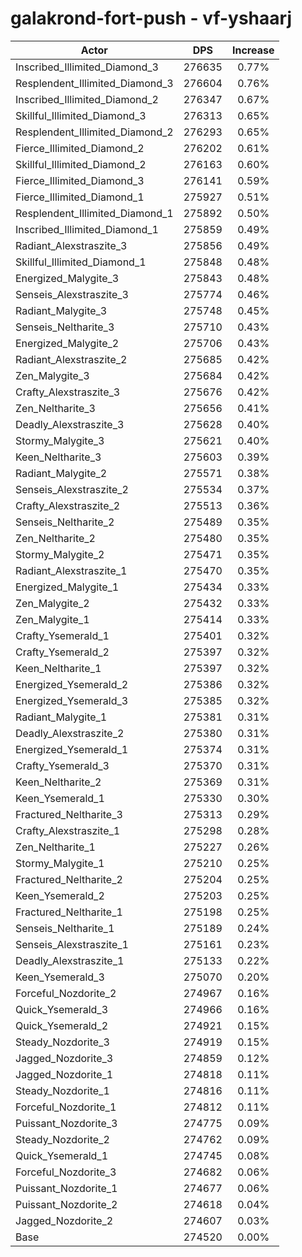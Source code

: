 # galakrond-fort-push - vf-yshaarj
| Actor | DPS | Increase |
|---|:---:|:---:|
|Inscribed_Illimited_Diamond_3|276635|0.77%|
|Resplendent_Illimited_Diamond_3|276604|0.76%|
|Inscribed_Illimited_Diamond_2|276347|0.67%|
|Skillful_Illimited_Diamond_3|276313|0.65%|
|Resplendent_Illimited_Diamond_2|276293|0.65%|
|Fierce_Illimited_Diamond_2|276202|0.61%|
|Skillful_Illimited_Diamond_2|276163|0.60%|
|Fierce_Illimited_Diamond_3|276141|0.59%|
|Fierce_Illimited_Diamond_1|275927|0.51%|
|Resplendent_Illimited_Diamond_1|275892|0.50%|
|Inscribed_Illimited_Diamond_1|275859|0.49%|
|Radiant_Alexstraszite_3|275856|0.49%|
|Skillful_Illimited_Diamond_1|275848|0.48%|
|Energized_Malygite_3|275843|0.48%|
|Senseis_Alexstraszite_3|275774|0.46%|
|Radiant_Malygite_3|275748|0.45%|
|Senseis_Neltharite_3|275710|0.43%|
|Energized_Malygite_2|275706|0.43%|
|Radiant_Alexstraszite_2|275685|0.42%|
|Zen_Malygite_3|275684|0.42%|
|Crafty_Alexstraszite_3|275676|0.42%|
|Zen_Neltharite_3|275656|0.41%|
|Deadly_Alexstraszite_3|275628|0.40%|
|Stormy_Malygite_3|275621|0.40%|
|Keen_Neltharite_3|275603|0.39%|
|Radiant_Malygite_2|275571|0.38%|
|Senseis_Alexstraszite_2|275534|0.37%|
|Crafty_Alexstraszite_2|275513|0.36%|
|Senseis_Neltharite_2|275489|0.35%|
|Zen_Neltharite_2|275480|0.35%|
|Stormy_Malygite_2|275471|0.35%|
|Radiant_Alexstraszite_1|275470|0.35%|
|Energized_Malygite_1|275434|0.33%|
|Zen_Malygite_2|275432|0.33%|
|Zen_Malygite_1|275414|0.33%|
|Crafty_Ysemerald_1|275401|0.32%|
|Crafty_Ysemerald_2|275397|0.32%|
|Keen_Neltharite_1|275397|0.32%|
|Energized_Ysemerald_2|275386|0.32%|
|Energized_Ysemerald_3|275385|0.32%|
|Radiant_Malygite_1|275381|0.31%|
|Deadly_Alexstraszite_2|275380|0.31%|
|Energized_Ysemerald_1|275374|0.31%|
|Crafty_Ysemerald_3|275370|0.31%|
|Keen_Neltharite_2|275369|0.31%|
|Keen_Ysemerald_1|275330|0.30%|
|Fractured_Neltharite_3|275313|0.29%|
|Crafty_Alexstraszite_1|275298|0.28%|
|Zen_Neltharite_1|275227|0.26%|
|Stormy_Malygite_1|275210|0.25%|
|Fractured_Neltharite_2|275204|0.25%|
|Keen_Ysemerald_2|275203|0.25%|
|Fractured_Neltharite_1|275198|0.25%|
|Senseis_Neltharite_1|275189|0.24%|
|Senseis_Alexstraszite_1|275161|0.23%|
|Deadly_Alexstraszite_1|275133|0.22%|
|Keen_Ysemerald_3|275070|0.20%|
|Forceful_Nozdorite_2|274967|0.16%|
|Quick_Ysemerald_3|274966|0.16%|
|Quick_Ysemerald_2|274921|0.15%|
|Steady_Nozdorite_3|274919|0.15%|
|Jagged_Nozdorite_3|274859|0.12%|
|Jagged_Nozdorite_1|274818|0.11%|
|Steady_Nozdorite_1|274816|0.11%|
|Forceful_Nozdorite_1|274812|0.11%|
|Puissant_Nozdorite_3|274775|0.09%|
|Steady_Nozdorite_2|274762|0.09%|
|Quick_Ysemerald_1|274745|0.08%|
|Forceful_Nozdorite_3|274682|0.06%|
|Puissant_Nozdorite_1|274677|0.06%|
|Puissant_Nozdorite_2|274618|0.04%|
|Jagged_Nozdorite_2|274607|0.03%|
|Base|274520|0.00%|
